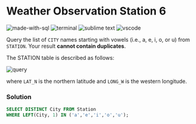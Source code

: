 # Weather Observation Station 6
![made-with-sql](https://img.shields.io/badge/Made%20with-SQL-007396.svg)
![terminal](https://img.shields.io/badge/Windows%20Terminal-4D4D4D?logo=windows%20terminal&logoColor=white)
![sublime text](https://img.shields.io/badge/sublime_text-%23575757.svg?logo=sublime-text&logoColor=important)
![vscode](https://img.shields.io/badge/Visual_Studio_Code-0078D4?logo=visual%20studio%20code&logoColor=white)

Query the list of `CITY` names starting with vowels (i.e., a, e, i, o, or u) from `STATION`. Your result **cannot contain duplicates**.

The STATION table is described as follows:

![query](https://s3.amazonaws.com/hr-challenge-images/9336/1449345840-5f0a551030-Station.jpg)

where `LAT_N` is the northern latitude and `LONG_W` is the western longitude.

### Solution
```sql
SELECT DISTINCT City FROM Station
WHERE LEFT(City, 1) IN ('a','e','i','o','u');
```